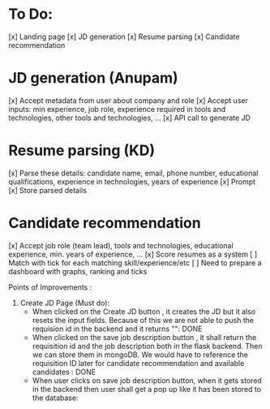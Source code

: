 # To Do:

[x] Landing page
[x] JD generation
[x] Resume parsing
[x] Candidate recommendation

# JD generation (Anupam)

[x] Accept metadata from user about company and role
[x] Accept user inputs: min experience, job role, experience required in tools and technologies, other tools and technologies, ...
[x] API call to generate JD

# Resume parsing (KD)

[x] Parse these details: candidate name, email, phone number, educational qualifications, experience in technologies, years of experience
[x] Prompt
[x] Store parsed details

# Candidate recommendation 

[x] Accept job role (team lead), tools and technologies, educational experience, min. years of experience, ...
[x] Score resumes as a system
[ ] Match with tick for each matching skill/experience/etc
[ ] Need to prepare a dashboard with graphs, ranking and ticks

Points of Improvements :
1. Create JD Page (Must do): 
    -  When clicked on the Create JD button , it creates the JD but it also resets the input fields. Because of this we are not able to push the requision id in the backend and it returns "": DONE 
    -  When clicked on the save job description button , it shall return the requisition id and the job description both in the flask backend. Then we can store them in mongoDB. We would have to reference the requisition ID later for candidate recommendation and available candidates : DONE 
    - When user clicks on save job description button, when it gets stored in the backend then user shall get a pop up like it has been stored to the database:

    
    